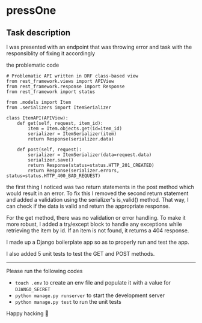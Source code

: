 # pressOne

## Task description

I was presented with an endpoint that was throwing error and task with the responsiblity of fixing it accordingly

the problematic code
```
# Problematic API written in DRF class-based view
from rest_framework.views import APIView
from rest_framework.response import Response
from rest_framework import status

from .models import Item
from .serializers import ItemSerializer

class ItemAPI(APIView):
    def get(self, request, item_id):
        item = Item.objects.get(id=item_id)
        serializer = ItemSerializer(item)
        return Response(serializer.data)

    def post(self, request):
        serializer = ItemSerializer(data=request.data)
        serializer.save()
        return Response(status=status.HTTP_201_CREATED)
        return Response(serializer.errors, status=status.HTTP_400_BAD_REQUEST)
```

the first thing I noticed was two return statements in the post method which would result in an error. To fix this I removed the second return statement and added a validation using the serializer's is_valid() method. That way, I can check if the data is valid and return the appropriate response.

For the get method, there was no validation or error handling. To make it more robust, I added a try/except block to handle any exceptions while retrieving the item by id. If an item is not found, it returns a 404 response.


I made up a Django boilerplate app so as to properly run and test the app.

I also added 5 unit tests to test the GET and POST methods.

___

Please run the following codes
* `touch .env` to create an env file and populate it with a value for `DJANGO_SECRET`
* `python manage.py runserver` to start the development server
* `python manage.py test` to run the unit tests


Happy hacking 🎉